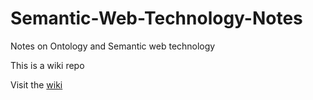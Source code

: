 # Semantic-Web-Technology-Notes
Notes on Ontology and Semantic web technology

This is a wiki repo

Visit the [wiki](https://github.com/ashishact/Semantic-Web-Technology-Notes/wiki)
